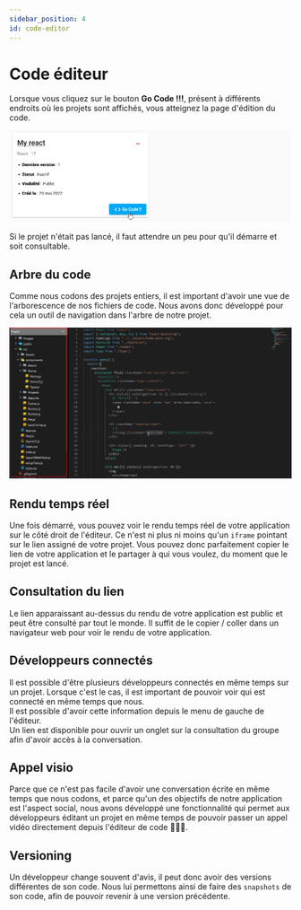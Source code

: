 ```yaml
---
sidebar_position: 4
id: code-editor
---
```


# Code éditeur

Lorsque vous cliquez sur le bouton **Go Code !!!**, présent à différents endroits où les projets sont affichés, vous
atteignez la page d'édition du code.

![](./img/4_code_editor-1658244035716.png)

Si le projet n'était pas lancé, il faut attendre un peu pour qu'il démarre et soit consultable.

## Arbre du code

Comme nous codons des projets entiers, il est important d'avoir une vue de l'arborescence de nos fichiers de code. Nous
avons donc développé pour cela un outil de navigation dans l'arbre de notre projet.

![](./img/4_code_editor-1658244218601.png)

## Rendu temps réel

Une fois démarré, vous pouvez voir le rendu temps réel de votre application sur le côté droit de l'éditeur. Ce n'est ni
plus ni moins qu'un `iframe` pointant sur le lien assigné de votre projet. Vous pouvez donc parfaitement copier le lien
de
votre application et le partager à qui vous voulez, du moment que le projet est lancé.

## Consultation du lien

Le lien apparaissant au-dessus du rendu de votre application est public et peut être consulté par tout le monde.
Il suffit de le copier / coller dans un navigateur web pour voir le rendu de votre application.

## Développeurs connectés

Il est possible d'être plusieurs développeurs connectés en même temps sur un projet. Lorsque c'est le cas, il est
important de pouvoir voir qui est connecté en même temps que nous.<br/>
Il est possible d'avoir cette information depuis le menu de gauche de l'éditeur.<br/>
Un lien est disponible pour ouvrir un onglet sur la consultation du groupe afin d'avoir accès à la conversation.

## Appel visio

Parce que ce n'est pas facile d'avoir une conversation écrite en même temps que nous codons, et parce qu'un des
objectifs de notre application est l'aspect social, nous avons développé une fonctionnalité qui permet aux développeurs
éditant un projet en même temps de pouvoir passer un appel vidéo directement depuis l'éditeur de code 💯💯💯.

## Versioning

Un développeur change souvent d'avis, il peut donc avoir des versions différentes de son code.
Nous lui permettons ainsi de faire des `snapshots` de son code, afin de pouvoir revenir à une version précédente.
